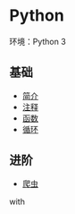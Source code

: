 # Python

环境：Python 3

## 基础

* [简介](python/introduction.md)
* [注释](python/comment.md)
* [函数](python/function.md)
* [循环](python/loop.md)

## 进阶

* [爬虫](python/spider)


with